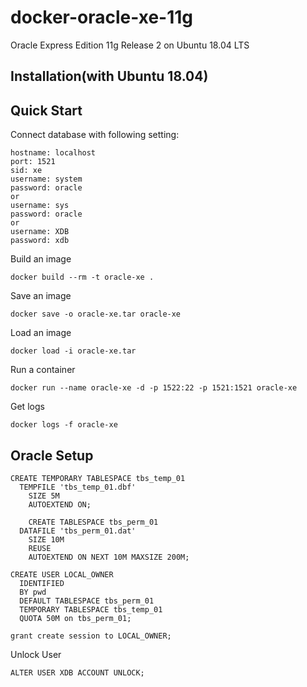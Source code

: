 docker-oracle-xe-11g
============================

Oracle Express Edition 11g Release 2 on Ubuntu 18.04 LTS

## Installation(with Ubuntu 18.04)

## Quick Start

Connect database with following setting:
```
hostname: localhost
port: 1521
sid: xe
username: system
password: oracle
or
username: sys
password: oracle
or
username: XDB
password: xdb
```

Build an image
```
docker build --rm -t oracle-xe .
```

Save an image
```
docker save -o oracle-xe.tar oracle-xe
```

Load an image
```
docker load -i oracle-xe.tar
```

Run a container 
```
docker run --name oracle-xe -d -p 1522:22 -p 1521:1521 oracle-xe
```

Get logs
```
docker logs -f oracle-xe
```
## Oracle Setup
```
CREATE TEMPORARY TABLESPACE tbs_temp_01
  TEMPFILE 'tbs_temp_01.dbf'
    SIZE 5M
    AUTOEXTEND ON;
    
    CREATE TABLESPACE tbs_perm_01
  DATAFILE 'tbs_perm_01.dat' 
    SIZE 10M
    REUSE
    AUTOEXTEND ON NEXT 10M MAXSIZE 200M;

CREATE USER LOCAL_OWNER
  IDENTIFIED
  BY pwd
  DEFAULT TABLESPACE tbs_perm_01
  TEMPORARY TABLESPACE tbs_temp_01
  QUOTA 50M on tbs_perm_01;
  
grant create session to LOCAL_OWNER;  
```

Unlock User
```
ALTER USER XDB ACCOUNT UNLOCK;
```
